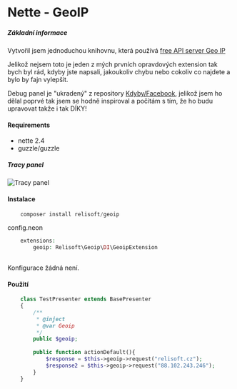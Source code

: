 # Nette - GeoIP

##### Základní informace
Vytvořil jsem jednoduchou knihovnu, která používá [free API server Geo IP](https://freegeoip.net/)

Jelikož nejsem toto je jeden z mých prvních opravdových extension tak bych byl rád, kdyby jste napsali, jakoukoliv chybu nebo cokoliv co najdete a bylo by fajn vylepšit.

Debug panel je "ukradený" z repository [Kdyby/Facebook](https://github.com/Kdyby/Facebook), jelikož jsem ho dělal poprvé tak jsem se hodně inspiroval a počítám s tím, že ho budu upravovat takže i tak DÍKY!
#### Requirements
* nette 2.4
* guzzle/guzzle
##### Tracy panel
![Tracy panel](http://i.prntscr.com/F6Jek-M1RMu6XlvcaFgw2w.png)
#### Instalace
```php
    composer install relisoft/geoip
```
config.neon
```php
    extensions:
        geoip: Relisoft\Geoip\DI\GeoipExtension
        
```
Konfigurace žádná není.
#### Použití
```php
    class TestPresenter extends BasePresenter
    {
        /**
         * @inject
         * @var Geoip
         */
        public $geoip;
    
        public function actionDefault(){
            $response = $this->geoip->request("relisoft.cz");
            $response2 = $this->geoip->request("88.102.243.246");
        }
    }
```
